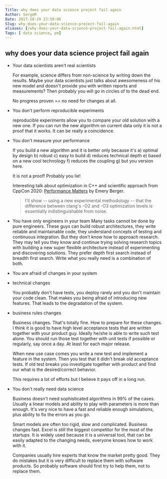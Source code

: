 ```yaml
---
Title: why does your data science project fail again
Author: SergeM
Date: 2017-10-29 23:50:00
Slug: why-does-your-data-science-project-fail-again
aliases: [/why-does-your-data-science-project-fail-again.html]
Tags: [ data science, pm]
---
```




## why does your data science project fail again

* Your data scientists aren't real scientists
  
  For example, science differs from non-science by writing down the results. 
Maybe your data scientists just talks about awesomeness of his new model and doesn't provide you with written reports and measurements? Then probably you will go in circles of to the dead end. 

  No progress proven == no need for changes at all.


* You don't perform reproducible experiments

  reproducible experiments allow you to compare your old solution with a new one. 
  If you can run the new algorithm on current data only it is not a proof that it works. 
  It can be really a coincidence.
  
* You don't measure your performance
  
  If you build a new algorithm and it is better only because it's 
  a) optimal by design 
  b) robust 
  c) easy to build 
  d) reduces technical depth 
  e) based on a new cool technology 
  f) reduces the coupling 
  g) but you version here. 

  It is not a proof! Probably you lie!
  
  Interesting talk about optimization in C++ and scientific approach from CppCon 2020: 
  [Performance Matters](https://cppcon2020.sched.com/event/e7g0/performance-matters?linkback=grid-full&iframe=no) 
  by Emery Berger.
  > I'll show -- using a new experimental methodology -- that the difference between clang's -O2 and -O3 optimization levels is essentially indistinguishable from noise.


* You have only engineers in your team
  Many tasks cannot be done by pure engineers. 
  These guys can build robust architectures, they write reliable and maintainable code, 
  they understand concepts of testing and continuous integration. 
  But they don't know how to approach research. They may tell you they know and continue trying solving 
  research topics with building a new super flexible architecture 
  instead of experimenting and discovering solutions. 
  They prefer depth first search instead of breadth first search. Write 
  what you really need is a combination of both.

*  You are afraid of changes in your system

  * technical changes
    
    You probably don't have tests, you deploy rarely and you don't maintain your code clean. 
    That makes you being afraid of introducing new features. That leads to the degradation of the system.

  * business rules changes

    Business changes. That's totally fine. How to prepare for these changes. 
    I think it is good to have high level acceptance tests that are written together with your product guy. 
    Ideally he/she is able to write such test alone. 
    You should run those test together with unit tests if possible or regularly, say once a day. 
    At least for each major release.

    When new use case comes you write a new test and implement a feature in the system. Then you test that it didn't break old acceptance tests. If old test breaks you investigate together with product and find our what is the desired/correct behavior. 

    This requires a lot of efforts but I believe it pays off in a long run. 


* You don't really need data science

  Business doesn't need sophisticated algorithms in 99% of the cases. 
  Usually a linear models and ability to play with parameters is more than enough. 
  It's very nice to have a fast and reliable enough simulations,
  plus ability to fix the errors as you go.

  Smart models are often too rigid, slow and complicated. Business changes fast. 
  Excel is still the biggest competitor for the most of the startups. 
  It is widely used because it is a universal tool, that can be easily adapted to the changing needs, 
  everyone knows how to work with it.
   
  Companies usually hire experts that know the market pretty good. 
  They do mistakes but it is very difficult to replace them with software products. 
  So probably software should first try to help them, not to replace them.
